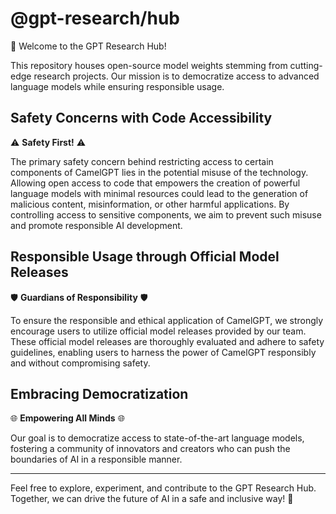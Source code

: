 # @gpt-research/hub

🔬 Welcome to the GPT Research Hub!

This repository houses open-source model weights stemming from cutting-edge research projects. Our mission is to democratize access to advanced language models while ensuring responsible usage.

## Safety Concerns with Code Accessibility

⚠️ **Safety First!** ⚠️

The primary safety concern behind restricting access to certain components of CamelGPT lies in the potential misuse of the technology. Allowing open access to code that empowers the creation of powerful language models with minimal resources could lead to the generation of malicious content, misinformation, or other harmful applications. By controlling access to sensitive components, we aim to prevent such misuse and promote responsible AI development.

## Responsible Usage through Official Model Releases

🛡️ **Guardians of Responsibility** 🛡️

To ensure the responsible and ethical application of CamelGPT, we strongly encourage users to utilize official model releases provided by our team. These official model releases are thoroughly evaluated and adhere to safety guidelines, enabling users to harness the power of CamelGPT responsibly and without compromising safety.

## Embracing Democratization

🌐 **Empowering All Minds** 🌐

Our goal is to democratize access to state-of-the-art language models, fostering a community of innovators and creators who can push the boundaries of AI in a responsible manner.

---

Feel free to explore, experiment, and contribute to the GPT Research Hub. Together, we can drive the future of AI in a safe and inclusive way! 🚀
